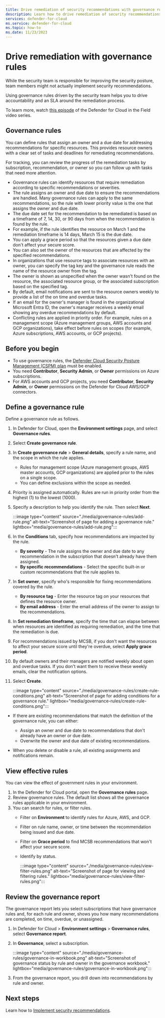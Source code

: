 ```yaml
---
title: Drive remediation of security recommendations with governance rules in Microsoft Defender for Cloud
description: Learn how to drive remediation of security recommendations with governance rules in Microsoft Defender for Cloud
services: defender-for-cloud
ms.service: defender-for-cloud
ms.topic: how-to
ms.date: 11/23/2023
---
```


# Drive remediation with governance rules

While the security team is responsible for improving the security posture, team members might not actually implement security recommendations.

Using governance rules driven by the security team helps you to drive accountability and an SLA around the remediation process.

To learn more, watch [this episode](episode-fifteen.md) of the Defender for Cloud in the Field video series.

## Governance rules

You can define rules that assign an owner and a due date for addressing recommendations for specific resources. This provides resource owners with a clear set of tasks and deadlines for remediating recommendations.

For tracking, you can review the progress of the remediation tasks by subscription, recommendation, or owner so you can follow up with tasks that need more attention.

- Governance rules can identify resources that require remediation according to specific recommendations or severities.
- The rule assigns an owner and due date to ensure the recommendations are handled. Many governance rules can apply to the same recommendations, so the rule with lower priority value is the one that assigns the owner and due date.
- The due date set for the recommendation to be remediated is based on a timeframe of 7, 14, 30, or 90 days from when the recommendation is found by the rule.
- For example, if the rule identifies the resource on March 1 and the remediation timeframe is 14 days, March 15 is the due date.
- You can apply a grace period so that the resources given a due date don't affect your secure score.
- You can also set the owner of the resources that are affected by the specified recommendations.
- In organizations that use resource tags to associate resources with an owner, you can specify the tag key and the governance rule reads the name of the resource owner from the tag.
- The owner is shown as unspecified when the owner wasn't found on the resource, the associated resource group, or the associated subscription based on the specified tag.
- By default, email notifications are sent to the resource owners weekly to provide a list of the on time and overdue tasks.
- If an email for the owner's manager is found in the organizational Microsoft Entra ID, the owner's manager receives a weekly email showing any overdue recommendations by default.
- Conflicting rules are applied in priority order. For example, rules on a management scope (Azure management groups, AWS accounts and GCP organizations), take effect before rules on scopes (for example, Azure subscriptions, AWS accounts, or GCP projects).

## Before you begin

- To use governance rules, the [Defender Cloud Security Posture Management (CSPM) plan](concept-cloud-security-posture-management.md) must be enabled.
- You need **Contributor**, **Security Admin**, or **Owner** permissions on Azure subscriptions.
- For AWS accounts and GCP projects,  you need **Contributor**, **Security Admin**, or **Owner** permissions on the Defender for Cloud AWS/GCP connectors. 


## Define a governance rule

Define a governance rule as follows.

1. In Defender for Cloud, open the **Environment settings** page, and select **Governance rules**.
1. Select **Create governance rule**.
1. In **Create governance rule** > **General details**, specify a rule name, and the scope in which the rule applies.

    - Rules for management scope (Azure management groups, AWS master accounts, GCP organizations) are applied prior to the rules on a single scope.
    - You can define exclusions within the scope as needed.

1. Priority is assigned automatically. Rules are run in priority order from the highest (1) to the lowest (1000).
1. Specify a description to help you identify the rule. Then select **Next**.

    :::image type="content" source="./media/governance-rules/add-rule.png" alt-text="Screenshot of page for adding a governance rule." lightbox="media/governance-rules/add-rule.png":::

1. In the **Conditions** tab, specify how recommendations are impacted by the rule.
    - **By severity** - The rule assigns the owner and due date to any recommendation in the subscription that doesn't already have them assigned.
    - **By specific recommendations** - Select the specific built-in or custom recommendations that the rule applies to. 
1. In **Set owner**, specify who's responsible for fixing recommendations covered by the rule.
    - **By resource tag** - Enter the resource tag on your resources that defines the resource owner.
    - **By email address** - Enter the email address of the owner to assign to the recommendations.

1. In **Set remediation timeframe**, specify the time that can elapse between when resources are identified as requiring remediation, and the time that the remediation is due.
1. For recommendations issued by MCSB, if you don't want the resources to affect your secure score until they're overdue, select **Apply grace period**.
1. By default owners and their managers are notified weekly about open and overdue tasks. If you don't want them to receive these weekly emails, clear the notification options.
1. Select **Create**.

    :::image type="content" source="./media/governance-rules/create-rule-conditions.png" alt-text="Screenshot of page for adding conditions for a governance rule." lightbox="media/governance-rules/create-rule-conditions.png":::


- If there are existing recommendations that match the definition of the governance rule, you can either:

    - Assign an owner and due date to recommendations that don't already have an owner or due date.
    - Overwrite the owner and due date of existing recommendations.
- When you delete or disable a rule, all existing assignments and notifications remain.


## View effective rules

You can view the effect of government rules in your environment.

1. In the Defender for Cloud portal, open the **Governance rules** page.
1. Review governance rules. The default list shows all the governance rules applicable in your environment.
1. You can search for rules, or filter rules.
     - Filter on **Environment** to identify rules for Azure, AWS, and GCP.
     - Filter on rule name, owner, or time between the recommendation being issued and due date.
     - Filter on **Grace period** to find MCSB recommendations that won't affect your secure score.
     - Identify by status.

        :::image type="content" source="./media/governance-rules/view-filter-rules.png" alt-text="Screenshot of page for viewing and filtering rules." lightbox="media/governance-rules/view-filter-rules.png":::





## Review the governance report

The governance report lets you select subscriptions that have governance rules and, for each rule and owner, shows you how many recommendations are completed, on time, overdue, or unassigned.

1. In Defender for Cloud > **Environment settings** > **Governance rules**, select **Governance report**.
1. In **Governance**, select a subscription.

     :::image type="content" source="./media/governance-rules/governance-in-workbook.png" alt-text="Screenshot of governance status by rule and owner in the governance workbook." lightbox="media/governance-rules/governance-in-workbook.png":::

1. From the governance report, you drill down into recommendations by rule and owner.


## Next steps


Learn how to [Implement security recommendations](implement-security-recommendations.md).
